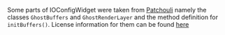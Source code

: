Some parts of IOConfigWidget were taken from [Patchouli](https://github.com/VazkiiMods/Patchouli) namely the classes `GhostBuffers` and `GhostRenderLayer` and the method definition for `initBuffers()`. License information for them can be found [here](https://github.com/VazkiiMods/Patchouli#license-information)